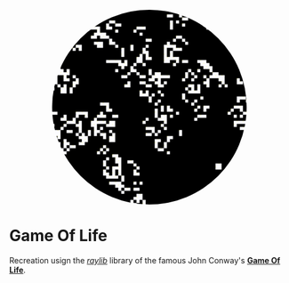 
<img src="img/gameoflife.gif" 
			alt="Game Of Life preview" 
			width="350"
			style="display: block; margin: 0 auto; clip-path:circle()"/>

# Game Of Life

Recreation usign the [*raylib*](https://github.com/raysan5/raylib) library of the famous John Conway's [**Game Of Life**](https://en.wikipedia.org/wiki/Conway%27s_Game_of_Life).